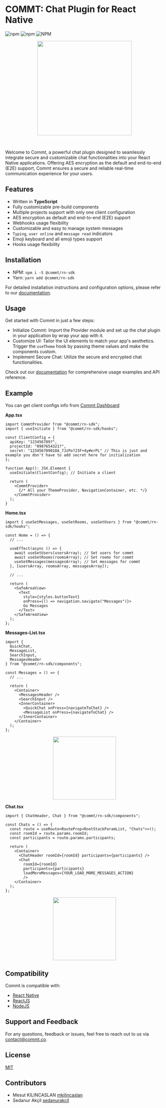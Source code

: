 # COMMT: Chat Plugin for React Native

![npm](https://img.shields.io/npm/dw/%40commt%2Frn-sdk)
![npm](https://img.shields.io/npm/v/%40commt%2Frn-sdk)
![NPM](https://img.shields.io/npm/l/%40commt%2Frn-sdk?color=blue)


<p align="center">
<img src="https://commt.co/images/logo/commt-logo.png" width="300" />
</p>
<br />

Welcome to Commt, a powerful chat plugin designed to seamlessly integrate secure and customizable chat functionalities into your React Native applications. Offering AES encryption as the default and end-to-end (E2E) support, Commt ensures a secure and reliable real-time communication experience for your users.

## Features
- Written in **TypeScript**
- Fully customizable pre-build components
- Multiple projects support with only one client configuration
- AES encryption as default and end-to-end (E2E) support
- Webhooks usage flexibility
- Customizable and easy to manage system messages
- `Typing`, `user online` and `message read` indicators
- Emoji keyboard and all emoji types support
- Hooks usage flexibility

## Installation

- NPM: `npm i -S @commt/rn-sdk`
- Yarn: `yarn add @commt/rn-sdk`

For detailed installation instructions and configuration options, please refer to our [documentation](https://commt.co/doc/react-native#installation).

## Usage

Get started with Commt in just a few steps:

- Initialize Commt: Import the Provider module and set up the chat plugin in your application by wrap your app with it.
- Customize UI: Tailor the UI elements to match your app's aesthetics. Trigger the `useTheme` hook by passing theme values and make the components custom.
- Implement Secure Chat: Utilize the secure and encrypted chat functionalities.

Check out our [documentation](https://commt.co/doc/react-native#introduction) for comprehensive usage examples and API reference.

## Example

You can get client configs info from [Commt Dashboard](https://dashboard.commt.co)

**App.tsx**
```
import CommtProvider from "@commt/rn-sdk";
import { useInitiate } from "@commt/rn-sdk/hooks";

const ClientConfig = {
  apiKey: "123456789?",
  projectId: "0987654321?",
  secret: "123456789018A_7JzPo?23F+4y#erPL" // This is just and example you don't have to add secret here for initialization
};

function App(): JSX.Element {
  useInitiate(ClientConfig); // Initiate a client

  return (
    <CommtProvider>
      {/* All your ThemeProvider, NavigationContainer, etc. */}
    </CommtProvider>
  );
}
```

**Home.tsx**
```
import { useSetMessages, useSetRooms, useSetUsers } from "@commt/rn-sdk/hooks";

const Home = () => {
  // ...

  useEffect(async () => {
    await useSetUsers(usersArray); // Set users for commt
    await useSetRooms(roomsArray); // Set rooms for commt
    useSetMessages(messagesArray); // Set messages for commt
  }, [usersArray, roomsArray, messagesArray]);

  // ...

  return (
    <SafeAreaView>
      <Text
        style={styles.buttonText}
        onPress={() => navigation.navigate("Messages")}>
        Go Messages
      </Text>
    </SafeAreaView>
  );
};
```
**Messages-List.tsx**
```
import {
  QuickChat,
  MessageList,
  SearchInput,
  MessagesHeader
} from "@commt/rn-sdk/components";

const Messages = () => {
  // ...

  return (
    <Container>
      <MessagesHeader />
      <SearchInput />
      <InnerContainer>
        <QuickChat onPress={navigateToChat} />
        <MessageList onPress={navigateToChat} />
      </InnerContainer>
    </Container>
  );
};
```
<p align="center">
<img src="https://commt.co/images/media/Messages-List-Screen.png" width="200" />
</p>

**Chat.tsx**
```
import { ChatHeader, Chat } from "@commt/rn-sdk/components";

const Chats = () => {
  const route = useRoute<RouteProp<RootStackParamList, "Chats">>();
  const roomId = route.params.roomId;
  const participants = route.params.participants;

  return (
    <Container>
      <ChatHeader roomId={roomId} participants={participants} />
      <Chat
        roomId={roomId}
        participants={participants}
        loadMoreMessages={YOUR_LOAD_MORE_MESSAGES_ACTION}
        />
    </Container>
  );
};
```

<p align="center">
<img src="https://commt.co/images/media/Chat-Screen.png" width="200" />
</p>

## Compatibility

Commt is compatible with:

- [React Native](https://commt.co/doc#react-native)
- [ReactJS](https://commt.co/doc#reactjs)
- [NodeJS](https://commt.co/doc#nodejs)

## Support and Feedback

For any questions, feedback or issues, feel free to reach out to us via <contact@commt.co>.

## License

[MIT](https://github.com/commt/commt-rn/blob/master/LICENSE)

## Contributors

- Mesut KILINCASLAN [mkilincaslan](https://github.com/mkilincaslan)
- Sedanur Akçil [sedanurakcil](https://github.com/sedanurakcil)